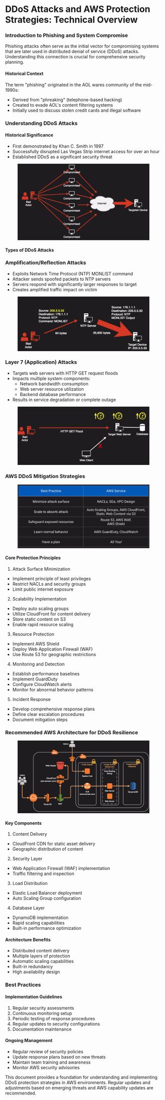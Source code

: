 # DDoS Attacks and AWS Protection Strategies: Technical Overview

### Introduction to Phishing and System Compromise

Phishing attacks often serve as the initial vector for compromising systems that are later used in distributed denial of service (DDoS) attacks. Understanding this connection is crucial for comprehensive security planning.

#### Historical Context

The term "phishing" originated in the AOL wares community of the mid-1990s:

* Derived from "phreaking" (telephone-based hacking)
* Created to evade AOL's content filtering systems
* Initially used to discuss stolen credit cards and illegal software

### Understanding DDoS Attacks

#### Historical Significance

* First demonstrated by Khan C. Smith in 1997
* Successfully disrupted Las Vegas Strip internet access for over an hour
* Established DDoS as a significant security threat

<figure><img src="../../../../.gitbook/assets/image (7).png" alt=""><figcaption></figcaption></figure>

#### Types of DDoS Attacks

### Amplification/Reflection Attacks

* Exploits Network Time Protocol (NTP) MONLIST command
* Attacker sends spoofed packets to NTP servers
* Servers respond with significantly larger responses to target
* Creates amplified traffic impact on victim

<figure><img src="../../../../.gitbook/assets/image (6).png" alt=""><figcaption></figcaption></figure>

### Layer 7 (Application) Attacks

* Targets web servers with HTTP GET request floods
* Impacts multiple system components:
  * Network bandwidth consumption
  * Web server resource utilization
  * Backend database performance
* Results in service degradation or complete outage

<figure><img src="../../../../.gitbook/assets/image (8).png" alt=""><figcaption></figcaption></figure>

### AWS DDoS Mitigation Strategies

<figure><img src="../../../../.gitbook/assets/image (9).png" alt=""><figcaption></figcaption></figure>

#### Core Protection Principles

1. Attack Surface Minimization

* Implement principle of least privileges
* Restrict NACLs and security groups
* Limit public internet exposure

2. Scalability Implementation

* Deploy auto scaling groups
* Utilize CloudFront for content delivery
* Store static content on S3
* Enable rapid resource scaling

3. Resource Protection

* Implement AWS Shield
* Deploy Web Application Firewall (WAF)
* Use Route 53 for geographic restrictions

4. Monitoring and Detection

* Establish performance baselines
* Implement GuardDuty
* Configure CloudWatch alerts
* Monitor for abnormal behavior patterns

5. Incident Response

* Develop comprehensive response plans
* Define clear escalation procedures
* Document mitigation steps

### Recommended AWS Architecture for DDoS Resilience

<figure><img src="../../../../.gitbook/assets/image (11).png" alt=""><figcaption></figcaption></figure>

#### Key Components

1. Content Delivery

* CloudFront CDN for static asset delivery
* Geographic distribution of content

2. Security Layer

* Web Application Firewall (WAF) implementation
* Traffic filtering and inspection

3. Load Distribution

* Elastic Load Balancer deployment
* Auto Scaling Group configuration

4. Database Layer

* DynamoDB implementation
* Rapid scaling capabilities
* Built-in performance optimization

#### Architecture Benefits

* Distributed content delivery
* Multiple layers of protection
* Automatic scaling capabilities
* Built-in redundancy
* High availability design

### Best Practices

#### Implementation Guidelines

1. Regular security assessments
2. Continuous monitoring setup
3. Periodic testing of response procedures
4. Regular updates to security configurations
5. Documentation maintenance

#### Ongoing Management

* Regular review of security policies
* Update response plans based on new threats
* Maintain team training and awareness
* Monitor AWS security advisories

This document provides a foundation for understanding and implementing DDoS protection strategies in AWS environments. Regular updates and adjustments based on emerging threats and AWS capability updates are recommended.
